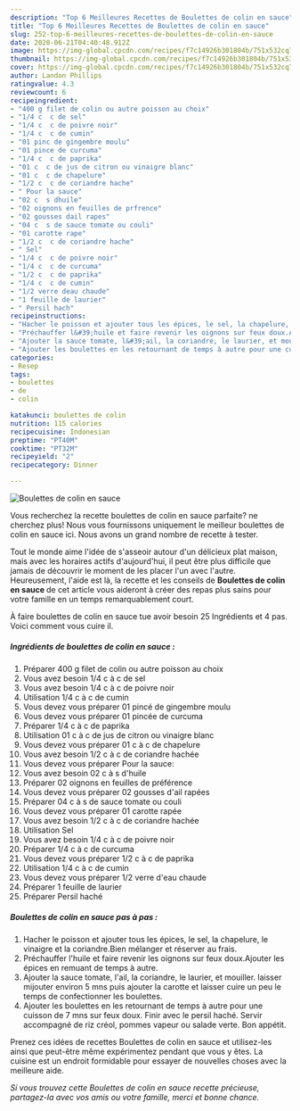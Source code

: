 ```yaml
---
description: "Top 6 Meilleures Recettes de Boulettes de colin en sauce"
title: "Top 6 Meilleures Recettes de Boulettes de colin en sauce"
slug: 252-top-6-meilleures-recettes-de-boulettes-de-colin-en-sauce
date: 2020-06-21T04:40:48.912Z
image: https://img-global.cpcdn.com/recipes/f7c14926b301804b/751x532cq70/boulettes-de-colin-en-sauce-photo-principale-de-la-recette.jpg
thumbnail: https://img-global.cpcdn.com/recipes/f7c14926b301804b/751x532cq70/boulettes-de-colin-en-sauce-photo-principale-de-la-recette.jpg
cover: https://img-global.cpcdn.com/recipes/f7c14926b301804b/751x532cq70/boulettes-de-colin-en-sauce-photo-principale-de-la-recette.jpg
author: Landon Phillips
ratingvalue: 4.3
reviewcount: 6
recipeingredient:
- "400 g filet de colin ou autre poisson au choix"
- "1/4 c  c de sel"
- "1/4 c  c de poivre noir"
- "1/4 c  c de cumin"
- "01 pinc de gingembre moulu"
- "01 pince de curcuma"
- "1/4 c  c de paprika"
- "01 c  c de jus de citron ou vinaigre blanc"
- "01 c  c de chapelure"
- "1/2 c  c de coriandre hache"
- " Pour la sauce"
- "02 c  s dhuile"
- "02 oignons en feuilles de prfrence"
- "02 gousses dail rapes"
- "04 c  s de sauce tomate ou couli"
- "01 carotte rape"
- "1/2 c  c de coriandre hache"
- " Sel"
- "1/4 c  c de poivre noir"
- "1/4 c  c de curcuma"
- "1/2 c  c de paprika"
- "1/4 c  c de cumin"
- "1/2 verre deau chaude"
- "1 feuille de laurier"
- " Persil hach"
recipeinstructions:
- "Hacher le poisson et ajouter tous les épices, le sel, la chapelure, le vinaigre et la coriandre.Bien mélanger et réserver au frais."
- "Préchauffer l&#39;huile et faire revenir les oignons sur feux doux.Ajouter les épices en remuant de temps à autre."
- "Ajouter la sauce tomate, l&#39;ail, la coriandre, le laurier, et mouiller. laisser mijouter environ 5 mns puis ajouter la carotte et laisser cuire un peu le temps de confectionner les boulettes."
- "Ajouter les boulettes en les retournant de temps à autre pour une cuisson de 7 mns sur feux doux. Finir avec le persil haché. Servir accompagné de riz créol, pommes vapeur ou salade verte. Bon appétit."
categories:
- Resep
tags:
- boulettes
- de
- colin

katakunci: boulettes de colin 
nutrition: 115 calories
recipecuisine: Indonesian
preptime: "PT40M"
cooktime: "PT32M"
recipeyield: "2"
recipecategory: Dinner

---
```



![Boulettes de colin en sauce](https://img-global.cpcdn.com/recipes/f7c14926b301804b/751x532cq70/boulettes-de-colin-en-sauce-photo-principale-de-la-recette.jpg)

Vous recherchez la recette boulettes de colin en sauce parfaite? ne cherchez plus! Nous vous fournissons uniquement le meilleur boulettes de colin en sauce ici. Nous avons un grand nombre de recette à tester.

Tout le monde aime l'idée de s'asseoir autour d'un délicieux plat maison, mais avec les horaires actifs d'aujourd'hui, il peut être plus difficile que jamais de découvrir le moment de les placer l'un avec l'autre. Heureusement, l'aide est là, la recette et les conseils de <strong> Boulettes de colin en sauce </strong> de cet article vous aideront à créer des repas plus sains pour votre famille en un temps remarquablement court.

<!--inarticleads1-->

À faire boulettes de colin en sauce tue avoir besoin 25 Ingrédients et 4 pas. Voici comment vous cuire il.

##### Ingrédients de boulettes de colin en sauce :

1. Préparer 400 g filet de colin ou autre poisson au choix
1. Vous avez besoin 1/4 c à c de sel
1. Vous avez besoin 1/4 c à c de poivre noir
1. Utilisation 1/4 c à c de cumin
1. Vous devez vous préparer 01 pincé de gingembre moulu
1. Vous devez vous préparer 01 pincée de curcuma
1. Préparer 1/4 c à c de paprika
1. Utilisation 01 c à c de jus de citron ou vinaigre blanc
1. Vous devez vous préparer 01 c à c de chapelure
1. Vous avez besoin 1/2 c à c de coriandre hachée
1. Vous devez vous préparer  Pour la sauce:
1. Vous avez besoin 02 c à s d&#39;huile
1. Préparer 02 oignons en feuilles de préférence
1. Vous devez vous préparer 02 gousses d&#39;ail rapées
1. Préparer 04 c à s de sauce tomate ou couli
1. Vous devez vous préparer 01 carotte rapée
1. Vous avez besoin 1/2 c à c de coriandre hachée
1. Utilisation  Sel
1. Vous avez besoin 1/4 c à c de poivre noir
1. Préparer 1/4 c à c de curcuma
1. Vous devez vous préparer 1/2 c à c de paprika
1. Utilisation 1/4 c à c de cumin
1. Vous devez vous préparer 1/2 verre d&#39;eau chaude
1. Préparer 1 feuille de laurier
1. Préparer  Persil haché




<!--inarticleads2-->

##### Boulettes de colin en sauce pas à pas :

1. Hacher le poisson et ajouter tous les épices, le sel, la chapelure, le vinaigre et la coriandre.Bien mélanger et réserver au frais.
1. Préchauffer l&#39;huile et faire revenir les oignons sur feux doux.Ajouter les épices en remuant de temps à autre.
1. Ajouter la sauce tomate, l&#39;ail, la coriandre, le laurier, et mouiller. laisser mijouter environ 5 mns puis ajouter la carotte et laisser cuire un peu le temps de confectionner les boulettes.
1. Ajouter les boulettes en les retournant de temps à autre pour une cuisson de 7 mns sur feux doux. Finir avec le persil haché. Servir accompagné de riz créol, pommes vapeur ou salade verte. Bon appétit.




<!--inarticleads1-->

<p>
Prenez ces idées de recettes Boulettes de colin en sauce et utilisez-les ainsi que peut-être même expérimentez pendant que vous y êtes. La cuisine est un endroit formidable pour essayer de nouvelles choses avec la meilleure aide.
</p>

<p>
<i>Si vous trouvez cette Boulettes de colin en sauce recette précieuse, partagez-la avec vos amis ou votre famille, merci et bonne chance.</i>
</p>
